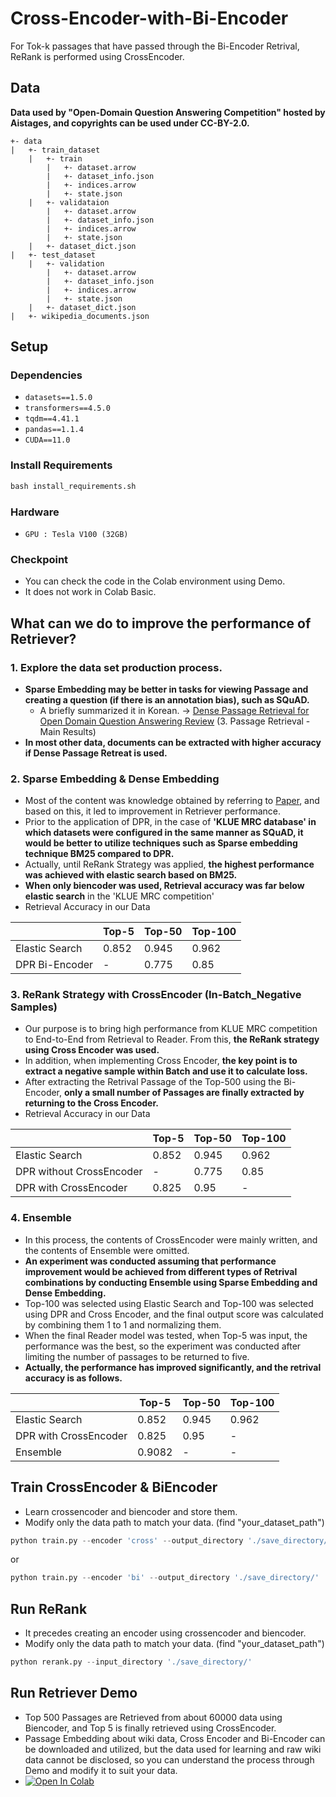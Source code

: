 # Cross-Encoder-with-Bi-Encoder
For Tok-k passages that have passed through the Bi-Encoder Retrival, ReRank is performed using CrossEncoder.

## Data
**Data used by "Open-Domain Question Answering Competition" hosted by Aistages, and copyrights can be used under CC-BY-2.0.**

```
+- data  
|   +- train_dataset  
    |   +- train  
        |   +- dataset.arrow  
        |   +- dataset_info.json  
        |   +- indices.arrow  
        |   +- state.json  
    |   +- validataion  
        |   +- dataset.arrow  
        |   +- dataset_info.json  
        |   +- indices.arrow  
        |   +- state.json  
    |   +- dataset_dict.json  
|   +- test_dataset  
    |   +- validation  
        |   +- dataset.arrow  
        |   +- dataset_info.json  
        |   +- indices.arrow  
        |   +- state.json  
    |   +- dataset_dict.json  
|   +- wikipedia_documents.json  
```

## Setup
### Dependencies
- `datasets==1.5.0`
- `transformers==4.5.0`
- `tqdm==4.41.1`
- `pandas==1.1.4`
- `CUDA==11.0`

### Install Requirements
```python
bash install_requirements.sh
```

### Hardware
- `GPU : Tesla V100 (32GB)`

### Checkpoint
- You can check the code in the Colab environment using Demo.
- It does not work in Colab Basic.

## What can we do to improve the performance of Retriever?
### 1. Explore the data set production process.
- **Sparse Embedding may be better in tasks for viewing Passage and creating a question (if there is an annotation bias), such as SQuAD.**
    - A briefly summarized it in Korean. -> [Dense Passage Retrieval for Open Domain Question Answering Review](https://github.com/jjonhwa/Paper_Review/blob/main/Dense%20Passage%20Retrieval%20for%20Open-Domain%20Question%20Answering.pdf) (3. Passage Retrieval - Main Results)
- **In most other data, documents can be extracted with higher accuracy if Dense Passage Retreat is used.**

### 2. Sparse Embedding & Dense Embedding
- Most of the content was knowledge obtained by referring to [Paper](https://arxiv.org/abs/2004.04906), and based on this, it led to improvement in Retriever performance.
- Prior to the application of DPR, in the case of **'KLUE MRC database' in which datasets were configured in the same manner as SQuAD, it would be better to utilize techniques such as Sparse embedding technique BM25 compared to DPR.**
- Actually, until ReRank Strategy was applied, **the highest performance was achieved with elastic search based on BM25.**
- **When only biencoder was used, Retrieval accuracy was far below elastic search** in the 'KLUE MRC competition'
- Retrieval Accuracy in our Data

||Top-5|Top-50|Top-100|
|---|---|---|---|
|Elastic Search|0.852|0.945|0.962|
|DPR Bi-Encoder|-|0.775|0.85|

### 3. **ReRank Strategy with CrossEncoder (In-Batch_Negative Samples)**
- Our purpose is to bring high performance from KLUE MRC competition to End-to-End from Retrieval to Reader. From this, **the ReRank strategy using Cross Encoder was used.**
- In addition, when implementing Cross Encoder, **the key point is to extract a negative sample within Batch and use it to calculate loss.**
- After extracting the Retrival Passage of the Top-500 using the Bi-Encoder, **only a small number of Passages are finally extracted by returning to the Cross Encoder.**
- Retrieval Accuracy in our Data

||Top-5|Top-50|Top-100|
|---|---|---|---|
|Elastic Search|0.852|0.945|0.962|
|DPR without CrossEncoder|-|0.775|0.85|
|DPR with CrossEncoder|0.825|0.95|-|

### 4. Ensemble
- In this process, the contents of CrossEncoder were mainly written, and the contents of Ensemble were omitted.
- **An experiment was conducted assuming that performance improvement would be achieved from different types of Retrival combinations by conducting Ensemble using Sparse Embedding and Dense Embedding.**
- Top-100 was selected using Elastic Search and Top-100 was selected using DPR and Cross Encoder, and the final output score was calculated by combining them 1 to 1 and normalizing them.
- When the final Reader model was tested, when Top-5 was input, the performance was the best, so the experiment was conducted after limiting the number of passages to be returned to five.
- **Actually, the performance has improved significantly, and the retrival accuracy is as follows.**

||Top-5|Top-50|Top-100|
|---|---|---|---|
|Elastic Search|0.852|0.945|0.962|
|DPR with CrossEncoder|0.825|0.95|-|
|Ensemble|0.9082|-|-|

## Train CrossEncoder & BiEncoder
- Learn crossencoder and biencoder and store them.
- Modify only the data path to match your data. (find "your_dataset_path")
```python
python train.py --encoder 'cross' --output_directory './save_directory/'
```

or 

```python
python train.py --encoder 'bi' --output_directory './save_directory/'
```

## Run ReRank
- It precedes creating an encoder using crossencoder and biencoder.
- Modify only the data path to match your data. (find "your_dataset_path")
```python
python rerank.py --input_directory './save_directory/'
```

## Run Retriever Demo
- Top 500 Passages are Retrieved from about 60000 data using Biencoder, and Top 5 is finally retrieved using CrossEncoder.
- Passage Embedding about wiki data, Cross Encoder and Bi-Encoder can be downloaded and utilized, but the data used for learning and raw wiki data cannot be disclosed, so you can understand the process through Demo and modify it to suit your data.
- [![Open In Colab](https://colab.research.google.com/assets/colab-badge.svg)](https://colab.research.google.com/drive/1qkVMPM8Hw8n4gGs2_-Wacp8oKMVvAokS?usp=sharing)


